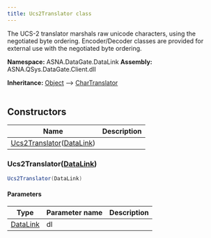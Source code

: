 ```yaml
---
title: Ucs2Translator class
---
```


The UCS-2 translator marshals raw unicode characters, using the
negotiated byte ordering.  Encoder/Decoder classes are provided for
external use with the negotiated byte ordering.

**Namespace:** ASNA.DataGate.DataLink
**Assembly:** ASNA.QSys.DataGate.Client.dll

**Inheritance:** [Object](https://docs.microsoft.com/en-us/dotnet/api/system.object) --> [CharTranslator](https://learn.microsoft.com/en-us/dotnet/api/)
<br>
<br>

## Constructors

| Name | Description |
| --- | --- |
| [Ucs2Translator](#ucs2translatordatalink)([DataLink](https://learn.microsoft.com/en-us/dotnet/api/)) | 

### Ucs2Translator([DataLink](https://learn.microsoft.com/en-us/dotnet/api/))



```cs
Ucs2Translator(DataLink)
```

#### Parameters

| Type | Parameter name | Description
| --- | --- | ---
| [DataLink](https://learn.microsoft.com/en-us/dotnet/api/) | dl | 
